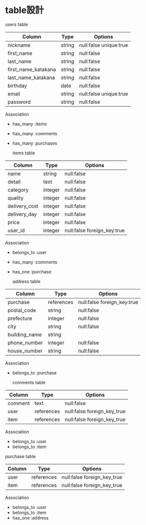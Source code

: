 # table設計

  users table

| Column              | Type   | Options                 |
| ------------------- | ------ | ----------------------- |
| nickname            | string | null:false  unique:true |
| first_name          | string | null:false              |
| last_name           | string | null:false              |
| first_name_katakana | string | null:false              |
| last_name_katakana  | string | null:false              |
| birthday            | date   | null:false              |
| email               | string | null:false  unique:true |
| password            | string | null:false              |

  Association

- has_many :items
- has_many :comments
- has_many :purchases


  items table

| Column              | Type       | Options                      |
| ------------------- | ---------- | ---------------------------- |
| name                | string     | null:false                   |
| detail              | text       | null:false                   |
| category            | integer    | null:false                   |
| quality             | integer    | null:false                   |
| delivery_cost       | integer    | null:false                   |
| delivery_day        | integer    | null:false                   |
| price               | integer    | null:false                   |
| user_id             | integer    | null:false  foreign_key:true |

  Association

- belongs_to :user
- has_many   :comments
- has_one    :purchase


  address table

| Column        | Type       | Options                      |
| ------------- | ---------- | ---------------------------- |
| purchase      | references | null:false  foreign_key:true |
| postal_code   | string     | null:false                   |
| prefecture    | integer    | null:false                   |
| city          | string     | null:false                   |
| building_name | string     |                              |
| phone_number  | integer    | null:false                   |
| house_number  | string     | null:false                   |

  Association

- belongs_to :purchase

  comments table

| Column  | Type       | Options                      |
| ------- | ---------- | ---------------------------- |
| comment | text       | null:false                   |
| user    | references | null:false  foreign_key_true |
| item    | references | null:false  foreign_key_true |

  Association

- belongs_to :user
- belongs_to :item


 purchase table

 | Column  | Type       | Options                      |
 | ------- | ---------- | ---------------------------- |
 | user    | references | null:false  foreign_key_true |
 | item    | references | null:false  foreign_key_true |

  Association

- belongs_to :user
- belongs_to :item
- has_one    :address
